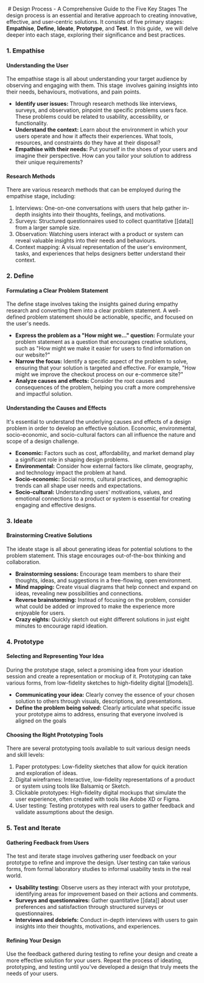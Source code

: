  # Design Process - A Comprehensive Guide to the Five Key Stages
The design process is an essential and iterative approach to creating innovative, effective, and user-centric solutions.
It consists of five primary stages: **Empathise**, **Define**, **Ideate**, **Prototype**, and **Test**. In this guide, 
we will delve deeper into each stage, exploring their significance and best practices.
### 1. Empathise
#### Understanding the User
The empathise stage is all about understanding your target audience by observing and engaging with them. This stage 
involves gaining insights into their needs, behaviours, motivations, and pain points.
- **Identify user issues:** Through research methods like interviews, surveys, and observation, pinpoint the specific problems users face. These problems could be related to usability, accessibility, or functionality.
- **Understand the context:** Learn about the environment in which your users operate and how it affects their experiences. What tools, resources, and constraints do they have at their disposal?
- **Empathise with their needs:** Put yourself in the shoes of your users and imagine their perspective. How can you tailor your solution to address their unique requirements?
#### Research Methods
There are various research methods that can be employed during the empathise stage, including:
1. Interviews: One-on-one conversations with users that help gather in-depth insights into their thoughts, feelings, and motivations.
2. Surveys: Structured questionnaires used to collect quantitative [[data]] from a larger sample size.
3. Observation: Watching users interact with a product or system can reveal valuable insights into their needs and behaviours.
4. Context mapping: A visual representation of the user's environment, tasks, and experiences that helps designers better understand their context.
### 2. Define
#### Formulating a Clear Problem Statement
The define stage involves taking the insights gained during empathy research and converting them into a clear problem statement. A well-defined problem statement should be actionable, specific, and focused on the user's needs.
- **Express the problem as a "How might we..." question:** Formulate your problem statement as a question that encourages creative solutions, such as "How might we make it easier for users to find information on our website?"
- **Narrow the focus:** Identify a specific aspect of the problem to solve, ensuring that your solution is targeted and effective. For example, "How might we improve the checkout process on our e-commerce site?"
- **Analyze causes and effects:** Consider the root causes and consequences of the problem, helping you craft a more comprehensive and impactful solution.
#### Understanding the Causes and Effects
It's essential to understand the underlying causes and effects of a design problem in order to develop an effective solution. Economic, environmental, socio-economic, and socio-cultural factors can all influence the nature and scope of a design challenge.
- **Economic:** Factors such as cost, affordability, and market demand play a significant role in shaping design problems.
- **Environmental:** Consider how external factors like climate, geography, and technology impact the problem at hand.
- **Socio-economic:** Social norms, cultural practices, and demographic trends can all shape user needs and expectations.
- **Socio-cultural:** Understanding users' motivations, values, and emotional connections to a product or system is essential for creating engaging and effective designs.
### 3. Ideate
#### Brainstorming Creative Solutions
The ideate stage is all about generating ideas for potential solutions to the problem statement. This stage encourages out-of-the-box thinking and collaboration.
- **Brainstorming sessions:** Encourage team members to share their thoughts, ideas, and suggestions in a free-flowing, open environment.
- **Mind mapping:** Create visual diagrams that help connect and expand on ideas, revealing new possibilities and connections.
- **Reverse brainstorming:** Instead of focusing on the problem, consider what could be added or improved to make the experience more enjoyable for users.
- **Crazy eights:** Quickly sketch out eight different solutions in just eight minutes to encourage rapid ideation.
### 4. Prototype
#### Selecting and Representing Your Idea
During the prototype stage, select a promising idea from your ideation session and create a representation or mockup of it. Prototyping can take various forms, from low-fidelity sketches to high-fidelity digital [[models]].
- **Communicating your idea:** Clearly convey the essence of your chosen solution to others through visuals, descriptions, and presentations.
- **Define the problem being solved:** Clearly articulate what specific issue your prototype aims to address, ensuring that everyone involved is aligned on the goals
#### Choosing the Right Prototyping Tools
There are several prototyping tools available to suit various design needs and skill levels:
1. Paper prototypes: Low-fidelity sketches that allow for quick iteration and exploration of ideas.
2. Digital wireframes: Interactive, low-fidelity representations of a product or system using tools like Balsamiq or Sketch.
3. Clickable prototypes: High-fidelity digital mockups that simulate the user experience, often created with tools like Adobe XD or Figma.
4. User testing: Testing prototypes with real users to gather feedback and validate assumptions about the design.
### 5. Test and Iterate
#### Gathering Feedback from Users
The test and iterate stage involves gathering user feedback on your prototype to refine and improve the design. User testing can take various forms, from formal laboratory studies to informal usability tests in the real world.
- **Usability testing:** Observe users as they interact with your prototype, identifying areas for improvement based on their actions and comments.
- **Surveys and questionnaires:** Gather quantitative [[data]] about user preferences and satisfaction through structured surveys or questionnaires.
- **Interviews and debriefs:** Conduct in-depth interviews with users to gain insights into their thoughts, motivations, and experiences.
#### Refining Your Design
Use the feedback gathered during testing to refine your design and create a more effective solution for your users. Repeat the process of ideating, prototyping, and testing until you've developed a design that truly meets the needs of your users.